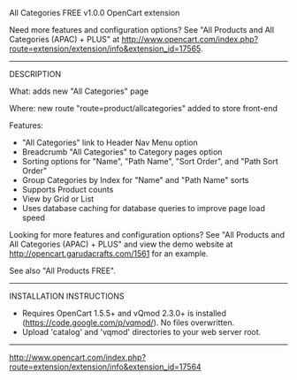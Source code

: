 All Categories FREE v1.0.0
OpenCart extension

Need more features and configuration options? See "All Products and All Categories (APAC) + PLUS" at http://www.opencart.com/index.php?route=extension/extension/info&extension_id=17565.

---

DESCRIPTION

What: adds new "All Categories" page 

Where: new route "route=product/allcategories" added to store front-end

Features: 
- "All Categories" link to Header Nav Menu option
- Breadcrumb "All Categories" to Category pages option
- Sorting options for "Name", "Path Name", "Sort Order", and "Path Sort Order"
- Group Categories by Index for "Name" and "Path Name" sorts
- Supports Product counts
- View by Grid or List
- Uses database caching for database queries to improve page load speed

Looking for more features and configuration options? See "All Products and All Categories (APAC) + PLUS" and view the demo website at http://opencart.garudacrafts.com/1561 for an example.

See also "All Products FREE".

---

INSTALLATION INSTRUCTIONS

- Requires OpenCart 1.5.5+ and vQmod 2.3.0+ is installed (https://code.google.com/p/vqmod/). No files overwritten.
- Upload 'catalog' and 'vqmod' directories to your web server root.

---

http://www.opencart.com/index.php?route=extension/extension/info&extension_id=17564
